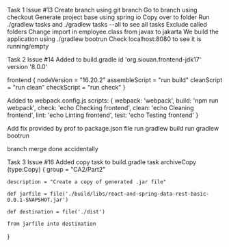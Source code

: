Task 1
Issue #13
Create branch using git branch
Go to branch using checkout
Generate project base using spring io
Copy over to folder
Run ./gradlew tasks and ./gradlew tasks --all to see all tasks
Exclude called folders
Change import in employee.class from javax to jakarta
We build the application using ./gradlew bootrun
Check localhost:8080 to see it is running/empty


Task 2
Issue #14
Added to build.gradle
id 'org.siouan.frontend-jdk17' version '8.0.0'

frontend {
nodeVersion = "16.20.2"
assembleScript = "run build"
cleanScript = "run clean"
checkScript = "run check"
}


Added to webpack.config.js
scripts: {
webpack: 'webpack',
build: 'npm run webpack',
check: 'echo Checking frontend',
clean: 'echo Cleaning frontend',
lint: 'echo Linting frontend',
test: 'echo Testing frontend'
}

Add fix provided by prof to package.json file
run gradlew build
run gradlew bootrun

branch merge done accidentally

Task 3
Issue #16
Added copy task to build.gradle
task archiveCopy (type:Copy) {
group = "CA2/Part2"

	description = "Create a copy of generated .jar file"

	def jarfile = file('./build/libs/react-and-spring-data-rest-basic-0.0.1-SNAPSHOT.jar')

	def destination = file('./dist')

	from jarfile into destination
}
